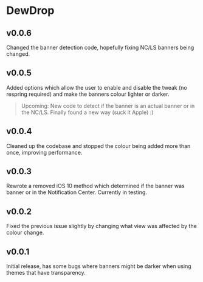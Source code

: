 # DewDrop

## v0.0.6
Changed the banner detection code, hopefully fixing NC/LS banners being changed.

## v0.0.5
Added options which allow the user to enable and disable the tweak (no respring required) and make the banners colour lighter or darker.

> Upcoming: New code to detect if the banner is an actual banner or in the NC/LS. Finally found a new way (suck it Apple) :)

## v0.0.4
Cleaned up the codebase and stopped the colour being added more than once, improving performance.

## v0.0.3
Rewrote a removed iOS 10 method which determined if the banner was banner or in the Notification Center. Currently in testing.

## v0.0.2
Fixed the previous issue slightly by changing what view was affected by the colour change.

## v0.0.1
Initial release, has some bugs where banners might be darker when using themes that have transparency.